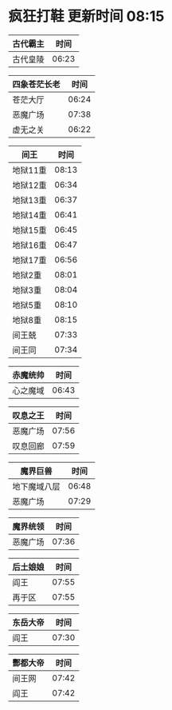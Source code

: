 # 疯狂打鞋 更新时间 08:15

| 古代霸主   | 时间    |
|--------|-------|
| 古代皇陵 | 06:23 |

| 四象苍茫长老   | 时间    |
|--------|-------|
| 苍茫大厅 | 06:24 |
| 恶魔广场 | 07:38 |
| 虚无之关 | 06:22 |

| 间王   | 时间    |
|--------|-------|
| 地狱11重 | 08:13 |
| 地狱12重 | 06:34 |
| 地狱13重 | 06:37 |
| 地狱14重 | 06:41 |
| 地狱15重 | 06:45 |
| 地狱16重 | 06:47 |
| 地狱17重 | 06:56 |
| 地狱2重 | 08:01 |
| 地狱3重 | 08:04 |
| 地狱5重 | 08:10 |
| 地狱8重 | 08:15 |
| 间王兢 | 07:33 |
| 间王同 | 07:34 |

| 赤魔统帅   | 时间    |
|--------|-------|
| 心之魔域 | 06:43 |

| 叹息之王   | 时间    |
|--------|-------|
| 恶魔广场 | 07:56 |
| 叹息回廊 | 07:59 |

| 魔界巨兽   | 时间    |
|--------|-------|
| 地下魔域八层 | 06:48 |
| 恶魔广场 | 07:29 |

| 魔界统领   | 时间    |
|--------|-------|
| 恶魔广场 | 07:36 |

| 后土娘娘   | 时间    |
|--------|-------|
| 阎王 | 07:55 |
| 再于区 | 07:55 |

| 东岳大帝   | 时间    |
|--------|-------|
| 阎王 | 07:30 |

| 酆都大帝   | 时间    |
|--------|-------|
| 间王网 | 07:42 |
| 阎王 | 07:42 |